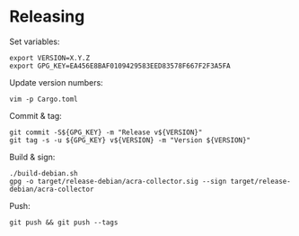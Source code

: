 # Releasing

Set variables:

    export VERSION=X.Y.Z
    export GPG_KEY=EA456E8BAF0109429583EED83578F667F2F3A5FA

Update version numbers:

    vim -p Cargo.toml

Commit & tag:

    git commit -S${GPG_KEY} -m "Release v${VERSION}"
    git tag -s -u ${GPG_KEY} v${VERSION} -m "Version ${VERSION}"

Build & sign:

    ./build-debian.sh
    gpg -o target/release-debian/acra-collector.sig --sign target/release-debian/acra-collector

Push:

    git push && git push --tags
